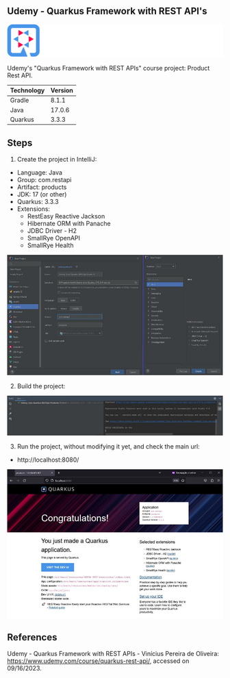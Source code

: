 ## Udemy - Quarkus Framework with REST API's
![Quarkus-Logo](/imgs/Img-0-QuarkusLogo.png)

Udemy's "Quarkus Framework with REST APIs" course project: Product Rest API.

| Technology | Version |
|------------|---------|
| Gradle     | 8.1.1   |
| Java       | 17.0.6  |
| Quarkus    | 3.3.3   |


## Steps
1. Create the project in IntelliJ:
- Language: Java
- Group: com.restapi
- Artifact: products
- JDK: 17 (or other)
- Quarkus: 3.3.3
- Extensions:
    * RestEasy Reactive Jackson
    * Hibernate ORM with Panache
    * JDBC Driver - H2
    * SmallRye OpenAPI
    * SmallRye Health

![Starter-Project](/imgs/Img-1-Starter.jpg)

2. Build the project:

![Build-Project](/imgs/Img-2-Build.jpg)

3. Run the project, without modifying it yet, and check the main url:
- http://localhost:8080/

![Run-Project](/imgs/Img-3-Run.jpg)


## References
Udemy - Quarkus Framework with REST APIs - Vinícius Pereira de Oliveira:
https://www.udemy.com/course/quarkus-rest-api/, accessed on 09/16/2023.
